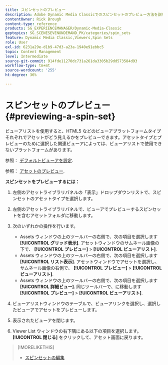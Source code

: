 ```yaml
---
title: スピンセットのプレビュー
description: Adobe Dynamic Media Classicでのスピンセットのプレビュー方法を説明します。
contentOwner: Rick Brough
content-type: reference
products: SG_EXPERIENCEMANAGER/Dynamic-Media-Classic
geptopics: SG_SCENESEVENONDEMAND_PK/categories/spin_sets
feature: Dynamic Media Classic,Viewers,Spin Sets
role: User
exl-id: 6231a29e-d1b9-47d3-a23a-1940e91ebbc5
topic: Content Management
level: Intermediate
source-git-commit: 914fde11270dc731a261da3305b29dd573584d93
workflow-type: tm+mt
source-wordcount: '255'
ht-degree: 36%

---
```


# スピンセットのプレビュー{#previewing-a-spin-set}

ビューアリストを使用すると、HTML5 などのビューアプラットフォームタイプそれぞれでアセットがどう見えるかをプレビューできます。アセットタイプとプレビューのために選択した関連ビューアによっては、ビューアリストで使用できないプラットフォームがあります。

参照： [デフォルトビューアを設定](application-setup.md#configuring_default_viewers).

参照： [アセットのプレビュー](previewing-asset.md#previewing_an_asset).

**スピンセットをプレビューするには：**

1. 左側のアセットライブラリパネルの「表示」ドロップダウンリストで、スピンセットのアセットタイプを選択します。
1. 左側のアセットライブラリパネルで、ビューアでプレビューするスピンセットを含むアセットフォルダに移動します。
1. 次のいずれかの操作を行います。

   * Assets ウィンドウの上のツールバーの右側で、次の項目を選択します **[!UICONTROL グリッド表示]**. アセットウィンドウのサムネール画像の下で、 **[!UICONTROL プレビュー]** > **[!UICONTROL ビューアリスト]**.
   * Assets ウィンドウの上のツールバーの右側で、次の項目を選択します **[!UICONTROL リスト表示]**. アセットウィンドウでアセットを選択し、サムネール画像の右側で、 **[!UICONTROL プレビュー]** > **[!UICONTROL ビューアリスト]**.
   * Assets ウィンドウの上のツールバーの右側で、次の項目を選択します **[!UICONTROL 詳細ビュー]**. 同じツールバーで、に移動します **[!UICONTROL プレビュー]** > **[!UICONTROL ビューアリスト]**.

1. ビューアリストウィンドウのテーブルで、ビューアリンクを選択し、選択したビューアでアセットをプレビューします。
1. 表示されたビューアを閉じます。
1. Viewer List ウィンドウの右下隅にある以下の項目を選択します。 **[!UICONTROL 閉じる]** をクリックして、アセット画面に戻ります。

>[!MORELIKETHIS]
>
>* [スピンセットの編集](creating-spin-set.md#editing-a-spin-set)

